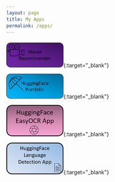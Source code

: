 ```yaml
---
layout: page
title: My Apps
permalink: /apps/
---
```


[![MovieRecommendation](assets/image_assets/myapps_images/movie.png)](https://pelinbalci-movierecommendation-app-vg04fm.streamlit.app/){:target="_blank"}

[![HuggingFace Portfolio](assets/image_assets/myapps_images/hf_portfolio.png)](https://huggingface.co/pelinbalci){:target="_blank"}

[![HuggingFace EasyOCR App](assets/image_assets/myapps_images/hf_easyocr1.png)](https://huggingface.co/spaces/pelinbalci/easyocr){:target="_blank"}

[![HuggingFace LanguageDetection App](assets/image_assets/myapps_images/hf_landet1.png)](https://huggingface.co/spaces/pelinbalci/LanguageDetection){:target="_blank"}

